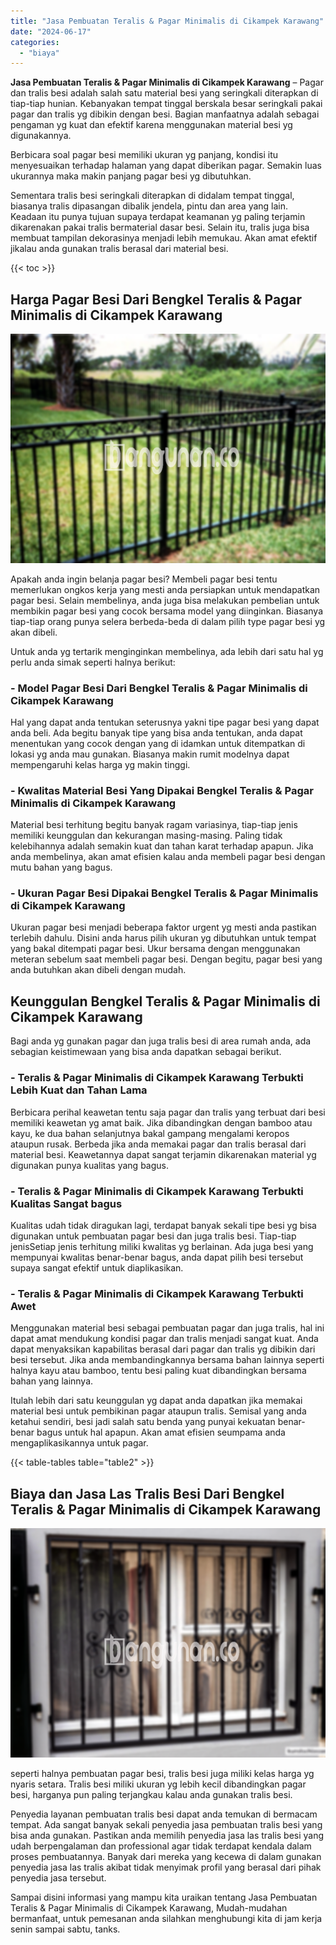 ```yaml
---
title: "Jasa Pembuatan Teralis & Pagar Minimalis di Cikampek Karawang"
date: "2024-06-17"
categories: 
  - "biaya"
---
```


**Jasa Pembuatan Teralis & Pagar Minimalis di Cikampek Karawang** – Pagar dan tralis besi adalah salah satu material besi yang seringkali diterapkan di tiap-tiap hunian. Kebanyakan tempat tinggal berskala besar seringkali pakai pagar dan tralis yg dibikin dengan besi. Bagian manfaatnya adalah sebagai pengaman yg kuat dan efektif karena menggunakan material besi yg digunakannya.

Berbicara soal pagar besi memiliki ukuran yg panjang, kondisi itu menyesuaikan terhadap halaman yang dapat diberikan pagar. Semakin luas ukurannya maka makin panjang pagar besi yg dibutuhkan.

Sementara tralis besi seringkali diterapkan di didalam tempat tinggal, biasanya tralis dipasangan dibalik jendela, pintu dan area yang lain. Keadaan itu punya tujuan supaya terdapat keamanan yg paling terjamin dikarenakan pakai tralis bermaterial dasar besi. Selain itu, tralis juga bisa membuat tampilan dekorasinya menjadi lebih memukau. Akan amat efektif jikalau anda gunakan tralis berasal dari material besi.

{{< toc >}}

## Harga Pagar Besi Dari Bengkel Teralis & Pagar Minimalis di Cikampek Karawang

![Jasa Pembuatan Teralis & Pagar Minimalis di Cikampek Karawang](/images/pagar-minimalis-murah-27.png)

Apakah anda ingin belanja pagar besi? Membeli pagar besi tentu memerlukan ongkos kerja yang mesti anda persiapkan untuk mendapatkan pagar besi. Selain membelinya, anda juga bisa melakukan pembelian untuk membikin pagar besi yang cocok bersama model yang diinginkan. Biasanya tiap-tiap orang punya selera berbeda-beda di dalam pilih type pagar besi yg akan dibeli.

Untuk anda yg tertarik menginginkan membelinya, ada lebih dari satu hal yg perlu anda simak seperti halnya berikut:
### \- Model Pagar Besi Dari Bengkel Teralis & Pagar Minimalis di Cikampek Karawang

Hal yang dapat anda tentukan seterusnya yakni tipe pagar besi yang dapat anda beli. Ada begitu banyak tipe yang bisa anda tentukan, anda dapat menentukan yang cocok dengan yang di idamkan untuk ditempatkan di lokasi yg anda mau gunakan. Biasanya makin rumit modelnya dapat mempengaruhi kelas harga yg makin tinggi.

### \- Kwalitas Material Besi Yang Dipakai Bengkel Teralis & Pagar Minimalis di Cikampek Karawang

Material besi terhitung begitu banyak ragam variasinya, tiap-tiap jenis memiliki keunggulan dan kekurangan masing-masing. Paling tidak kelebihannya adalah semakin kuat dan tahan karat terhadap apapun. Jika anda membelinya, akan amat efisien kalau anda membeli pagar besi dengan mutu bahan yang bagus.

### \- Ukuran Pagar Besi Dipakai Bengkel Teralis & Pagar Minimalis di Cikampek Karawang

Ukuran pagar besi menjadi beberapa faktor urgent yg mesti anda pastikan terlebih dahulu. Disini anda harus pilih ukuran yg dibutuhkan untuk tempat yang bakal ditempati pagar besi. Ukur bersama dengan menggunakan meteran sebelum saat membeli pagar besi. Dengan begitu, pagar besi yang anda butuhkan akan dibeli dengan mudah.

## Keunggulan Bengkel Teralis & Pagar Minimalis di Cikampek Karawang

Bagi anda yg gunakan pagar dan juga tralis besi di area rumah anda, ada sebagian keistimewaan yang bisa anda dapatkan sebagai berikut.

### \- Teralis & Pagar Minimalis di Cikampek Karawang Terbukti Lebih Kuat dan Tahan Lama

Berbicara perihal keawetan tentu saja pagar dan tralis yang terbuat dari besi memiliki keawetan yg amat baik. Jika dibandingkan dengan bamboo atau kayu, ke dua bahan selanjutnya bakal gampang mengalami keropos ataupun rusak. Berbeda jika anda memakai pagar dan tralis berasal dari material besi. Keawetannya dapat sangat terjamin dikarenakan material yg digunakan punya kualitas yang bagus.

### \- Teralis & Pagar Minimalis di Cikampek Karawang Terbukti Kualitas Sangat bagus

Kualitas udah tidak diragukan lagi, terdapat banyak sekali tipe besi yg bisa digunakan untuk pembuatan pagar besi dan juga tralis besi. Tiap-tiap jenisSetiap jenis terhitung miliki kwalitas yg berlainan. Ada juga besi yang mempunyai kwalitas benar-benar bagus, anda dapat pilih besi tersebut supaya sangat efektif untuk diaplikasikan.

### \- Teralis & Pagar Minimalis di Cikampek Karawang Terbukti Awet

Menggunakan material besi sebagai pembuatan pagar dan juga tralis, hal ini dapat amat mendukung kondisi pagar dan tralis menjadi sangat kuat. Anda dapat menyaksikan kapabilitas berasal dari pagar dan tralis yg dibikin dari besi tersebut. Jika anda membandingkannya bersama bahan lainnya seperti halnya kayu atau bamboo, tentu besi paling kuat dibandingkan bersama bahan yang lainnya.

Itulah lebih dari satu keunggulan yg dapat anda dapatkan jika memakai material besi untuk pembikinan pagar ataupun tralis. Semisal yang anda ketahui sendiri, besi jadi salah satu benda yang punyai kekuatan benar-benar bagus untuk hal apapun. Akan amat efisien seumpama anda mengaplikasikannya untuk pagar.

{{< table-tables table="table2" >}}

## Biaya dan Jasa Las Tralis Besi Dari Bengkel Teralis & Pagar Minimalis di Cikampek Karawang

![Jasa Pembuatan Teralis & Pagar Minimalis di Cikampek Karawang](/images/teralis-minimalis-murah-14.png)

seperti halnya pembuatan pagar besi, tralis besi juga miliki kelas harga yg nyaris setara. Tralis besi miliki ukuran yg lebih kecil dibandingkan pagar besi, harganya pun paling terjangkau kalau anda gunakan tralis besi.

Penyedia layanan pembuatan tralis besi dapat anda temukan di bermacam tempat. Ada sangat banyak sekali penyedia jasa pembuatan tralis besi yang bisa anda gunakan. Pastikan anda memilih penyedia jasa las tralis besi yang udah berpengalaman dan professional agar tidak terdapat kendala dalam proses pembuatannya. Banyak dari mereka yang kecewa di dalam gunakan penyedia jasa las tralis akibat tidak menyimak profil yang berasal dari pihak penyedia jasa tersebut.

Sampai disini informasi yang mampu kita uraikan tentang Jasa Pembuatan Teralis & Pagar Minimalis di Cikampek Karawang, Mudah-mudahan bermanfaat, untuk pemesanan anda silahkan menghubungi kita di jam kerja senin sampai sabtu, tanks.
